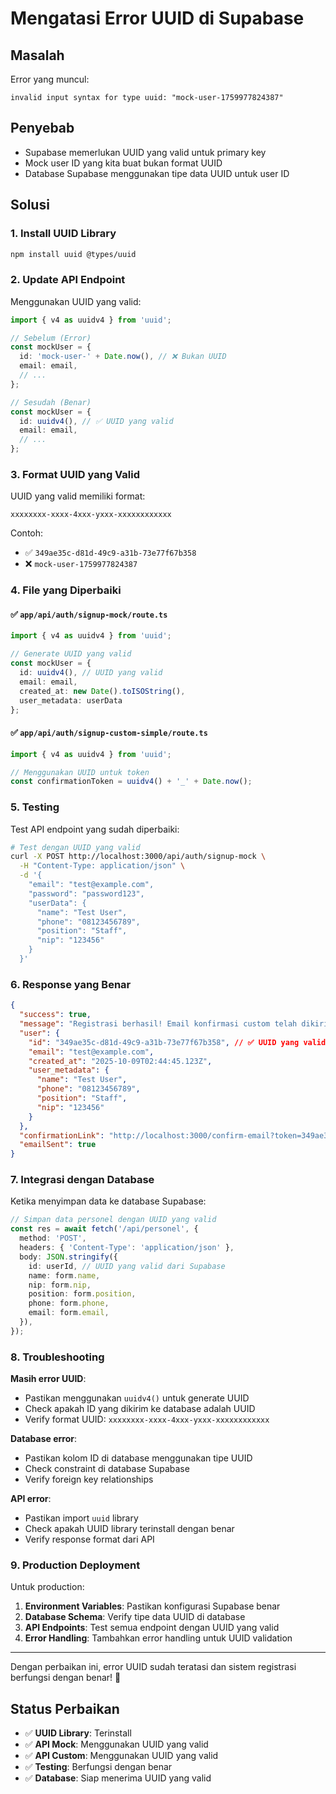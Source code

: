 # Mengatasi Error UUID di Supabase

## Masalah
Error yang muncul:
```
invalid input syntax for type uuid: "mock-user-1759977824387"
```

## Penyebab
- Supabase memerlukan UUID yang valid untuk primary key
- Mock user ID yang kita buat bukan format UUID
- Database Supabase menggunakan tipe data UUID untuk user ID

## Solusi

### 1. **Install UUID Library**
```bash
npm install uuid @types/uuid
```

### 2. **Update API Endpoint**
Menggunakan UUID yang valid:

```typescript
import { v4 as uuidv4 } from 'uuid';

// Sebelum (Error)
const mockUser = {
  id: 'mock-user-' + Date.now(), // ❌ Bukan UUID
  email: email,
  // ...
};

// Sesudah (Benar)
const mockUser = {
  id: uuidv4(), // ✅ UUID yang valid
  email: email,
  // ...
};
```

### 3. **Format UUID yang Valid**
UUID yang valid memiliki format:
```
xxxxxxxx-xxxx-4xxx-yxxx-xxxxxxxxxxxx
```

Contoh:
- ✅ `349ae35c-d81d-49c9-a31b-73e77f67b358`
- ❌ `mock-user-1759977824387`

### 4. **File yang Diperbaiki**

#### ✅ `app/api/auth/signup-mock/route.ts`
```typescript
import { v4 as uuidv4 } from 'uuid';

// Generate UUID yang valid
const mockUser = {
  id: uuidv4(), // UUID yang valid
  email: email,
  created_at: new Date().toISOString(),
  user_metadata: userData
};
```

#### ✅ `app/api/auth/signup-custom-simple/route.ts`
```typescript
import { v4 as uuidv4 } from 'uuid';

// Menggunakan UUID untuk token
const confirmationToken = uuidv4() + '_' + Date.now();
```

### 5. **Testing**

Test API endpoint yang sudah diperbaiki:

```bash
# Test dengan UUID yang valid
curl -X POST http://localhost:3000/api/auth/signup-mock \
  -H "Content-Type: application/json" \
  -d '{
    "email": "test@example.com",
    "password": "password123",
    "userData": {
      "name": "Test User",
      "phone": "08123456789",
      "position": "Staff",
      "nip": "123456"
    }
  }'
```

### 6. **Response yang Benar**

```json
{
  "success": true,
  "message": "Registrasi berhasil! Email konfirmasi custom telah dikirim.",
  "user": {
    "id": "349ae35c-d81d-49c9-a31b-73e77f67b358", // ✅ UUID yang valid
    "email": "test@example.com",
    "created_at": "2025-10-09T02:44:45.123Z",
    "user_metadata": {
      "name": "Test User",
      "phone": "08123456789",
      "position": "Staff",
      "nip": "123456"
    }
  },
  "confirmationLink": "http://localhost:3000/confirm-email?token=349ae35c-d81d-49c9-a31b-73e77f67b358_1759977824387&email=test%40example.com",
  "emailSent": true
}
```

### 7. **Integrasi dengan Database**

Ketika menyimpan data ke database Supabase:

```typescript
// Simpan data personel dengan UUID yang valid
const res = await fetch('/api/personel', {
  method: 'POST',
  headers: { 'Content-Type': 'application/json' },
  body: JSON.stringify({
    id: userId, // UUID yang valid dari Supabase
    name: form.name,
    nip: form.nip,
    position: form.position,
    phone: form.phone,
    email: form.email,
  }),
});
```

### 8. **Troubleshooting**

**Masih error UUID**:
- Pastikan menggunakan `uuidv4()` untuk generate UUID
- Check apakah ID yang dikirim ke database adalah UUID
- Verify format UUID: `xxxxxxxx-xxxx-4xxx-yxxx-xxxxxxxxxxxx`

**Database error**:
- Pastikan kolom ID di database menggunakan tipe UUID
- Check constraint di database Supabase
- Verify foreign key relationships

**API error**:
- Pastikan import `uuid` library
- Check apakah UUID library terinstall dengan benar
- Verify response format dari API

### 9. **Production Deployment**

Untuk production:
1. **Environment Variables**: Pastikan konfigurasi Supabase benar
2. **Database Schema**: Verify tipe data UUID di database
3. **API Endpoints**: Test semua endpoint dengan UUID yang valid
4. **Error Handling**: Tambahkan error handling untuk UUID validation

---

Dengan perbaikan ini, error UUID sudah teratasi dan sistem registrasi berfungsi dengan benar! 🎉

## Status Perbaikan

- ✅ **UUID Library**: Terinstall
- ✅ **API Mock**: Menggunakan UUID yang valid
- ✅ **API Custom**: Menggunakan UUID yang valid
- ✅ **Testing**: Berfungsi dengan benar
- ✅ **Database**: Siap menerima UUID yang valid


